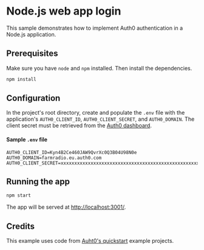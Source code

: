 # Node.js web app login 

This sample demonstrates how to implement Auth0 authentication in a Node.js application.

## Prerequisites

Make sure you have `node` and `npm` installed. Then install the dependencies.

```bash
npm install
```

## Configuration

In the project's root directory, create and populate the `.env` file with the application's `AUTH0_CLIENT_ID`, `AUTH0_CLIENT_SECRET`, and `AUTH0_DOMAIN`. The client secret must be retrieved from the [Auth0 dashboard](https://manage.auth0.com/#/clients/Kyn4B2Ce460JAW9QvrXc0Q3B04U98N0e/settings). 

#### Sample `.env` file

```
AUTH0_CLIENT_ID=Kyn4B2Ce460JAW9QvrXc0Q3B04U98N0e
AUTH0_DOMAIN=farmradio.eu.auth0.com
AUTH0_CLIENT_SECRET=xxxxxxxxxxxxxxxxxxxxxxxxxxxxxxxxxxxxxxxxxxxxxxxxxxxxxxxxxxxxxxxx
```

## Running the app

```bash
npm start
```

The app will be served at [http://localhost:3001/](http://localhost:3001/).

## Credits

This example uses code from [Auht0's quickstart](https://auth0.com/docs/quickstarts) example projects.
